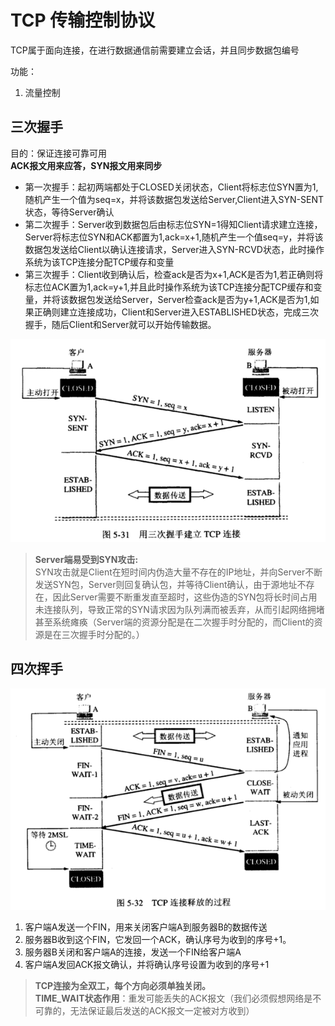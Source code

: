 # TCP 传输控制协议

TCP属于面向连接，在进行数据通信前需要建立会话，并且同步数据包编号<br>

功能：
1. 流量控制


三次握手
-------
目的：保证连接可靠可用 <br>
**ACK报文用来应答，SYN报文用来同步**
* 第一次握手：起初两端都处于CLOSED关闭状态，Client将标志位SYN置为1,随机产生一个值为seq=x，并将该数据包发送给Server,Client进入SYN-SENT状态，等待Server确认
* 第二次握手：Server收到数据包后由标志位SYN=1得知Client请求建立连接，Server将标志位SYN和ACK都置为1,ack=x+1,随机产生一个值seq=y，并将该数据包发送给Client以确认连接请求，Server进入SYN-RCVD状态，此时操作系统为该TCP连接分配TCP缓存和变量
* 第三次握手：Client收到确认后，检查ack是否为x+1,ACK是否为1,若正确则将标志位ACK置为1,ack=y+1,并且此时操作系统为该TCP连接分配TCP缓存和变量，并将该数据包发送给Server，Server检查ack是否为y+1,ACK是否为1,如果正确则建立连接成功，Client和Server进入ESTABLISHED状态，完成三次握手，随后Client和Server就可以开始传输数据。

![3次握手过程](../images/tcp_3handshake.png)

> **Server端易受到SYN攻击:**<br>
SYN攻击就是Client在短时间内伪造大量不存在的IP地址，并向Server不断发送SYN包，Server则回复确认包，并等待Client确认，由于源地址不存在，因此Server需要不断重发直至超时，这些伪造的SYN包将长时间占用未连接队列，导致正常的SYN请求因为队列满而被丢弃，从而引起网络拥堵甚至系统瘫痪（Server端的资源分配是在二次握手时分配的，而Client的资源是在三次握手时分配的。）

四次挥手
------
![tcp关闭四次挥手](../images/tcp_4waves.png)

1. 客户端A发送一个FIN，用来关闭客户端A到服务器B的数据传送
2. 服务器B收到这个FIN，它发回一个ACK，确认序号为收到的序号+1。
3. 服务器B关闭和客户端A的连接，发送一个FIN给客户端A
4. 客户端A发回ACK报文确认，并将确认序号设置为收到的序号+1

> **TCP连接为全双工，每个方向必须单独关闭。**<br>
**TIME_WAIT状态作用**：重发可能丢失的ACK报文（我们必须假想网络是不可靠的，无法保证最后发送的ACK报文一定被对方收到）
